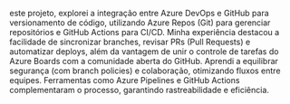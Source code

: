 este projeto, explorei a integração entre Azure DevOps e GitHub para versionamento de código, utilizando Azure Repos (Git) para gerenciar repositórios e GitHub Actions para CI/CD. Minha experiência destacou a facilidade de sincronizar branches, revisar PRs (Pull Requests) e automatizar deploys, além da vantagem de unir o controle de tarefas do Azure Boards com a comunidade aberta do GitHub. Aprendi a equilibrar segurança (com branch policies) e colaboração, otimizando fluxos entre equipes. Ferramentas como Azure Pipelines e GitHub Actions complementaram o processo, garantindo rastreabilidade e eficiência.







